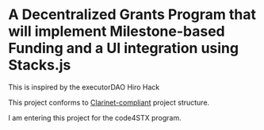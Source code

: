 # A Decentralized Grants Program that will implement Milestone-based Funding and a UI integration using Stacks.js
This is inspired by the executorDAO Hiro Hack

This project conforms to [Clarinet-compliant](https://docs.hiro.so/clarinet/how-to-guides/how-to-create-new-project) project structure. 

I am entering this project for the code4STX program.
